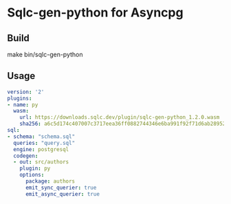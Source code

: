# Sqlc-gen-python for Asyncpg

## Build

make bin/sqlc-gen-python

## Usage

```yaml
version: '2'
plugins:
- name: py
  wasm:
    url: https://downloads.sqlc.dev/plugin/sqlc-gen-python_1.2.0.wasm
    sha256: a6c5d174c407007c3717eea36ff0882744346e6ba991f92f71d6ab2895204c0e
sql:
- schema: "schema.sql"
  queries: "query.sql"
  engine: postgresql
  codegen:
  - out: src/authors
    plugin: py
    options:
      package: authors
      emit_sync_querier: true
      emit_async_querier: true
```
